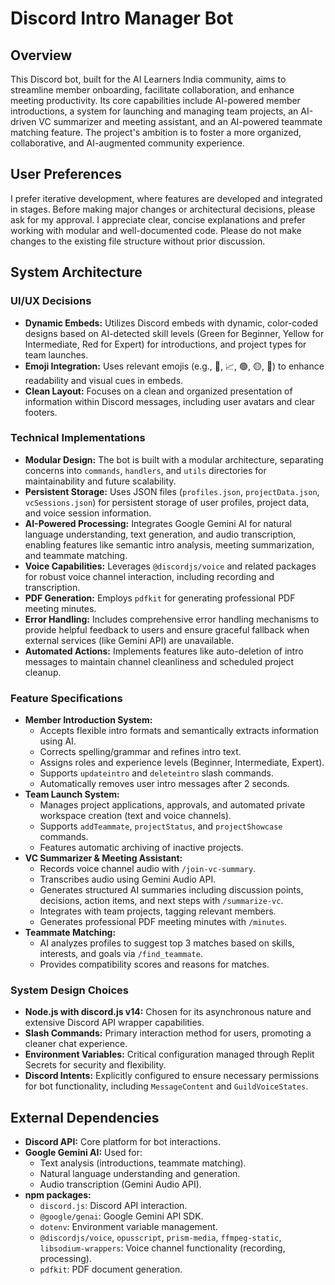 # Discord Intro Manager Bot

## Overview
This Discord bot, built for the AI Learners India community, aims to streamline member onboarding, facilitate collaboration, and enhance meeting productivity. Its core capabilities include AI-powered member introductions, a system for launching and managing team projects, an AI-driven VC summarizer and meeting assistant, and an AI-powered teammate matching feature. The project's ambition is to foster a more organized, collaborative, and AI-augmented community experience.

## User Preferences
I prefer iterative development, where features are developed and integrated in stages. Before making major changes or architectural decisions, please ask for my approval. I appreciate clear, concise explanations and prefer working with modular and well-documented code. Please do not make changes to the existing file structure without prior discussion.

## System Architecture

### UI/UX Decisions
- **Dynamic Embeds:** Utilizes Discord embeds with dynamic, color-coded designs based on AI-detected skill levels (Green for Beginner, Yellow for Intermediate, Red for Expert) for introductions, and project types for team launches.
- **Emoji Integration:** Uses relevant emojis (e.g., 🏫, 📈, 🟢, 🟡, 🔴) to enhance readability and visual cues in embeds.
- **Clean Layout:** Focuses on a clean and organized presentation of information within Discord messages, including user avatars and clear footers.

### Technical Implementations
- **Modular Design:** The bot is built with a modular architecture, separating concerns into `commands`, `handlers`, and `utils` directories for maintainability and future scalability.
- **Persistent Storage:** Uses JSON files (`profiles.json`, `projectData.json`, `vcSessions.json`) for persistent storage of user profiles, project data, and voice session information.
- **AI-Powered Processing:** Integrates Google Gemini AI for natural language understanding, text generation, and audio transcription, enabling features like semantic intro analysis, meeting summarization, and teammate matching.
- **Voice Capabilities:** Leverages `@discordjs/voice` and related packages for robust voice channel interaction, including recording and transcription.
- **PDF Generation:** Employs `pdfkit` for generating professional PDF meeting minutes.
- **Error Handling:** Includes comprehensive error handling mechanisms to provide helpful feedback to users and ensure graceful fallback when external services (like Gemini API) are unavailable.
- **Automated Actions:** Implements features like auto-deletion of intro messages to maintain channel cleanliness and scheduled project cleanup.

### Feature Specifications
- **Member Introduction System:**
    - Accepts flexible intro formats and semantically extracts information using AI.
    - Corrects spelling/grammar and refines intro text.
    - Assigns roles and experience levels (Beginner, Intermediate, Expert).
    - Supports `updateintro` and `deleteintro` slash commands.
    - Automatically removes user intro messages after 2 seconds.
- **Team Launch System:**
    - Manages project applications, approvals, and automated private workspace creation (text and voice channels).
    - Supports `addTeammate`, `projectStatus`, and `projectShowcase` commands.
    - Features automatic archiving of inactive projects.
- **VC Summarizer & Meeting Assistant:**
    - Records voice channel audio with `/join-vc-summary`.
    - Transcribes audio using Gemini Audio API.
    - Generates structured AI summaries including discussion points, decisions, action items, and next steps with `/summarize-vc`.
    - Integrates with team projects, tagging relevant members.
    - Generates professional PDF meeting minutes with `/minutes`.
- **Teammate Matching:**
    - AI analyzes profiles to suggest top 3 matches based on skills, interests, and goals via `/find_teammate`.
    - Provides compatibility scores and reasons for matches.

### System Design Choices
- **Node.js with discord.js v14:** Chosen for its asynchronous nature and extensive Discord API wrapper capabilities.
- **Slash Commands:** Primary interaction method for users, promoting a cleaner chat experience.
- **Environment Variables:** Critical configuration managed through Replit Secrets for security and flexibility.
- **Discord Intents:** Explicitly configured to ensure necessary permissions for bot functionality, including `MessageContent` and `GuildVoiceStates`.

## External Dependencies

- **Discord API:** Core platform for bot interactions.
- **Google Gemini AI:** Used for:
    - Text analysis (introductions, teammate matching).
    - Natural language understanding and generation.
    - Audio transcription (Gemini Audio API).
- **npm packages:**
    - `discord.js`: Discord API interaction.
    - `@google/genai`: Google Gemini API SDK.
    - `dotenv`: Environment variable management.
    - `@discordjs/voice`, `opusscript`, `prism-media`, `ffmpeg-static`, `libsodium-wrappers`: Voice channel functionality (recording, processing).
    - `pdfkit`: PDF document generation.